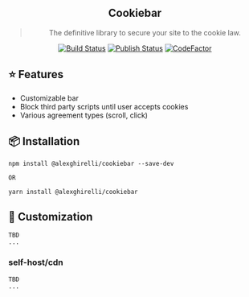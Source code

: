  <div align="center">
  <h2>Cookiebar</h2>
  <blockquote>The definitive library to secure your site to the cookie law.</blockquote>
  <a href="https://github.com/alexghirelli/cookiebar/actions"><img alt="Build Status" src="https://github.com/alexghirelli/cookiebar/workflows/Build/badge.svg?color=green" /></a> <a href="https://github.com/alexghirelli/cookiebar/actions"> <img alt="Publish Status" src="https://github.com/alexghirelli/cookiebar/workflows/Publish/badge.svg?color=green" /></a>
 <a href="https://www.codefactor.io/repository/github/alexghirelli/cookiebar"><img src="https://www.codefactor.io/repository/github/alexghirelli/cookiebar/badge" alt="CodeFactor" /></a>
</div>


## ⭐️ Features

- Customizable bar
- Block third party scripts until user accepts cookies
- Various agreement types (scroll, click)

## 📦 Installation

```
npm install @alexghirelli/cookiebar --save-dev

OR

yarn install @alexghirelli/cookiebar
```

## 💎 Customization

```
TBD
...
```

### self-host/cdn
```
TBD
...
```
